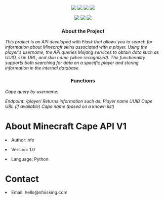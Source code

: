 <p align="center">
  <img src="https://img.shields.io/badge/Version-1.0-green?style=for-the-badge">
  <img src="https://img.shields.io/github/stars/nfoisking/Minecraft-Capes-API?style=for-the-badge">
  <img src="https://img.shields.io/github/issues/nfoisking/Minecraft-Capes-API?color=red&style=for-the-badge">
  <img src="https://img.shields.io/github/forks/nfoisking/Minecraft-Capes-API?color=teal&style=for-the-badge">
</p>

<p align="center">
  <img src="https://img.shields.io/badge/Author-nfoisking-blue?style=flat-square">
  <img src="https://img.shields.io/badge/Open%20Source-Yes-darkgreen?style=flat-square">
  <img src="https://hits.seeyoufarm.com/api/count/incr/badge.svg?url=https%3A%2F%2Fgithub.com%2Fnfoisking%2Minecraft-Capes-API&title=Visitors&edge_flat=false"/></a>
</p>

<h3><p align="center">About the Project</p></h3>
<i>This project is an API developed with Flask that allows you to search for information about Minecraft skins associated with a player. Using the player's username, the API queries Mojang services to obtain data such as UUID, skin URL, and skin name (when recognized). The functionality supports both searching for data on a specific player and storing information in the internal database.</i>

<h3><p align="center">Functions</p></h3>
<i>Cape query by username:

Endpoint: /player/<username>
Returns information such as:
Player name
UUID
Cape URL (if available)
Cape name (based on a known list)</i>

<h1>About Minecraft Cape API V1</h1>
<p><li>Author: nfo</li></p>
<p><li>Version: 1.0</li></p>
<p><li>Language: Python</li></p>
<h1>Contact</h1>
<p><li>Email: hello@nfoisking.com</li></p>
